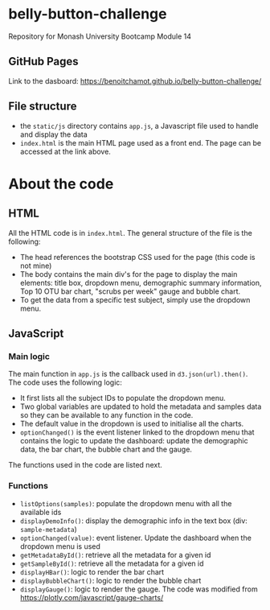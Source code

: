 # belly-button-challenge
Repository for Monash University Bootcamp Module 14

## GitHub Pages
Link to the dasboard: https://benoitchamot.github.io/belly-button-challenge/

## File structure
- the `static/js` directory contains `app.js`, a Javascript file used to handle and display the data
- `index.html` is the main HTML page used as a front end. The page can be accessed at the link above.

# About the code
## HTML
All the HTML code is in `index.html`. The general structure of the file is the following:
- The head references the bootstrap CSS used for the page (this code is not mine)
- The body contains the main div's for the page to display the main elements: title box, dropdown menu, demographic summary information, Top 10 OTU bar chart, "scrubs per week" gauge and bubble chart.
- To get the data from a specific test subject, simply use the dropdown menu.

## JavaScript
### Main logic
The main function in `app.js` is the callback used in `d3.json(url).then()`. The code uses the following logic:
- It first lists all the subject IDs to populate the dropdown menu.
- Two global variables are updated to hold the metadata and samples data so they can be available to any function in the code.
- The default value in the dropdown is used to initialise all the charts.
- `optionChanged()` is the event listener linked to the dropdown menu that contains the logic to update the dashboard: update the demographic data, the bar chart, the bubble chart and the gauge.

The functions used in the code are listed next.

### Functions
- `listOptions(samples)`: populate the dropdown menu with all the available ids
- `displayDemoInfo()`: display the demographic info in the text box (div: `sample-metadata`)
- `optionChanged(value)`: event listener. Update the dashboard when the dropdown menu is used
- `getMetadataById()`: retrieve all the metadata for a given id
- `getSampleById()`: retrieve all the metadata for a given id
- `displayHBar()`: logic to render the bar chart
- `displayBubbleChart()`: logic to render the bubble chart
- `displayGauge()`: logic to render the gauge. The code was modified from https://plotly.com/javascript/gauge-charts/